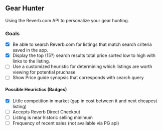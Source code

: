 ## Gear Hunter
Using the Reverb.com API to personalize your gear hunting.

### Goals
- [x] Be able to search Reverb.com for listings that match search criteria saved in the app.
- [x] Display the top (15?) search results total price sorted low to high with links to the listing.
- [ ] Use a customized heuristic for determining which listings are worth viewing for potential pruchase
- [ ] Show Price guide synopsis that corresponds with search query

#### Possible Heuristics (Badges)
  - [x] Little competition in market (gap in cost between it and next cheapest listing)
  - [ ] Accepts Reverb Direct Checkout
  - [ ] Listing is near historic selling minimum
  - [ ] Frequency of recent sales (not available via PG api)

